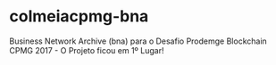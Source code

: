 # colmeiacpmg-bna
Business Network Archive (bna) para o Desafio Prodemge Blockchain CPMG 2017 - O Projeto ficou em 1º Lugar!
